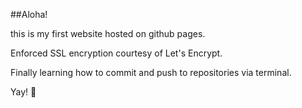 ##Aloha!

this is my first website hosted on github pages. 

Enforced SSL encryption courtesy of Let's Encrypt.

Finally learning how to commit and push to repositories via terminal.

Yay! 🥰

